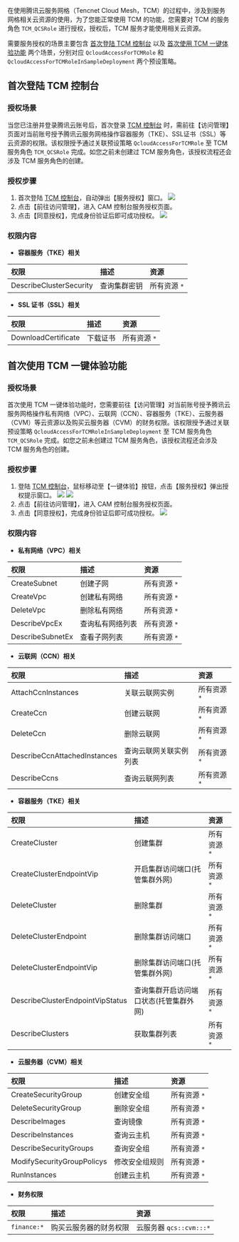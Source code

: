 在使用腾讯云服务网格（Tencnet Cloud Mesh，TCM）的过程中，涉及到服务网格相关云资源的使用，为了您能正常使用 TCM 的功能，您需要对 TCM 的服务角色 `TCM_QCSRole` 进行授权，授权后，TCM 服务才能使用相关云资源。

需要服务授权的场景主要包含 [首次登陆 TCM 控制台](#TCMRole) 以及 [首次使用 TCM 一键体验功能](#TCMRoleInSample) 两个场景，分别对应 ` QcloudAccessForTCMRole ` 和 ` QcloudAccessForTCMRoleInSampleDeployment ` 两个预设策略。

## 首次登陆 TCM 控制台[](id:TCMRole)

### 授权场景

当您已注册并登录腾讯云账号后，首次登录 [TCM 控制台](https://console.cloud.tencent.com/tke2/mesh) 时，需前往【访问管理】页面对当前账号授予腾讯云服务网格操作容器服务（TKE）、SSL证书（SSL）等云资源的权限。该权限授予通过关联预设策略 ` QcloudAccessForTCMRole ` 至 TCM 服务角色 `TCM_QCSRole` 完成。如您之前未创建过 TCM 服务角色，该授权流程还会涉及 TCM 服务角色的创建。

### 授权步骤

1. 首次登陆  [TCM 控制台](https://console.cloud.tencent.com/tke2/mesh)，自动弹出【服务授权】窗口。
![](https://main.qcloudimg.com/raw/58171c5bae40b98c5a09388557853897.png)
2. 点击【前往访问管理】，进入 CAM 控制台服务授权页面。
3. 点击【同意授权】，完成身份验证后即可成功授权。
![](https://main.qcloudimg.com/raw/5177ba8f982f5af6099d739adaa24c8e.png)

### 权限内容

- **容器服务（TKE）相关**

| 权限 | 描述 | 资源 |
| :-------- | :--------| :------ |
| DescribeClusterSecurity |  查询集群密钥 | 所有资源 ` * ` |

- **SSL 证书（SSL）相关**

| 权限 | 描述 | 资源 |
| :-------- | :--------| :------ |
| DownloadCertificate |  下载证书 | 所有资源 ` * ` |


## 首次使用 TCM 一键体验功能[](id:TCMRoleInSample)

### 授权场景

首次使用 TCM 一键体验功能时，您需要前往【访问管理】对当前账号授予腾讯云服务网格操作私有网络（VPC）、云联网（CCN）、容器服务（TKE）、云服务器（CVM）等云资源以及购买云服务器（CVM）的财务权限。该权限授予通过关联预设策略 ` QcloudAccessForTCMRoleInSampleDeployment ` 至 TCM 服务角色 `TCM_QCSRole` 完成。如您之前未创建过 TCM 服务角色，该授权流程还会涉及 TCM 服务角色的创建。

### 授权步骤

1. 登陆 [TCM 控制台](https://console.cloud.tencent.com/tke2/mesh)，鼠标移动至【一键体验】按钮，点击【服务授权】弹出授权提示窗口。
![](https://main.qcloudimg.com/raw/9b4d253fb770bb36656495d71c61488b.png)
![](https://main.qcloudimg.com/raw/013e124996a86f1593d8f986ba798c46.png)
2. 点击【前往访问管理】，进入 CAM 控制台服务授权页面。
3. 点击【同意授权】，完成身份验证后即可成功授权。
![](https://main.qcloudimg.com/raw/0373980842d048081947d20885555cc5.png)

### 权限内容

- **私有网络（VPC）相关**

| 权限 | 描述 | 资源 |
| :-------- | :--------| :------ |
| CreateSubnet |  创建子网 | 所有资源 ` * ` |
| CreateVpc |  创建私有网络 | 所有资源 ` * ` |
| DeleteVpc |  删除私有网络 | 所有资源 ` * ` |
| DescribeVpcEx | 查询私有网络列表 | 所有资源 ` * ` |
| DescribeSubnetEx | 查看子网列表 | 所有资源 ` * ` |

- **云联网（CCN）相关**

| 权限 | 描述 | 资源 |
| :-------- | :--------| :------ |
| AttachCcnInstances |  关联云联网实例 | 所有资源 ` * ` |
| CreateCcn |  创建云联网 | 所有资源 ` * ` |
| DeleteCcn | 删除云联网 | 所有资源 ` * ` |
| DescribeCcnAttachedInstances | 查询云联网关联实例列表 | 所有资源 ` * ` |
| DescribeCcns |  查询云联网列表 | 所有资源 ` * ` |

- **容器服务（TKE）相关**

| 权限 | 描述 | 资源 |
| :-------- | :--------| :------ |
| CreateCluster |  创建集群 | 所有资源 ` * ` |
| CreateClusterEndpointVip |  开启集群访问端口(托管集群外网) | 所有资源 ` * ` |
| DeleteCluster |  删除集群 | 所有资源 ` * ` |
| DeleteClusterEndpoint | 删除集群访问端口 | 所有资源 ` * ` |
| DeleteClusterEndpointVip | 删除集群访问端口(托管集群外网) | 所有资源 ` * ` |
| DescribeClusterEndpointVipStatus | 查询集群开启访问端口状态(托管集群外网) | 所有资源 ` * ` |
| DescribeClusters | 获取集群列表 | 所有资源 ` * ` | 

- **云服务器（CVM）相关**

| 权限 | 描述 | 资源 |
| :-------- | :--------| :------ |
| CreateSecurityGroup | 创建安全组 | 所有资源 ` * ` |
| DeleteSecurityGroup |  删除安全组 | 所有资源 ` * ` |
| DescribeImages |  查询镜像 | 所有资源 ` * ` |
| DescribeInstances | 查询云主机 | 所有资源 ` * ` |
| DescribeSecurityGroups | 查询安全组 | 所有资源 ` * ` |
| ModifySecurityGroupPolicys | 修改安全组规则 | 所有资源 ` * ` |
| RunInstances | 创建云主机 | 所有资源 ` * ` | 

- **财务权限**

| 权限 | 描述 | 资源 |
| :-------- | :--------| :------ |
| `finance:*` |  购买云服务器的财务权限 | 云服务器 ` qcs::cvm:::* ` |
